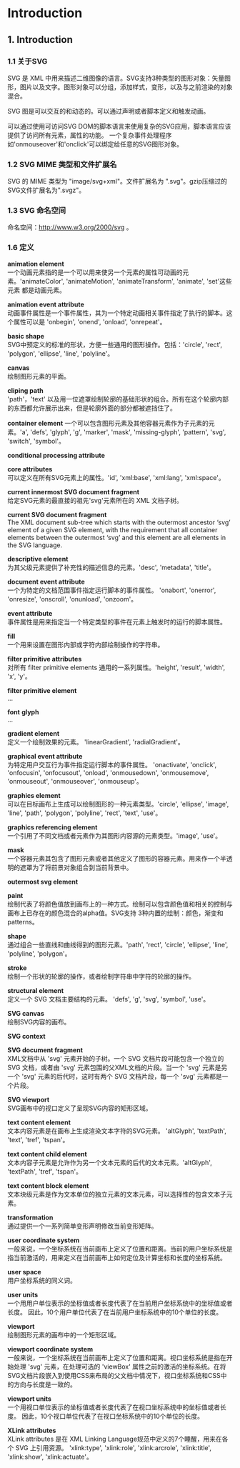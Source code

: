 # Introduction

## 1. Introduction

### 1.1 关于SVG

SVG 是 XML 中用来描述二维图像的语言。SVG支持3种类型的图形对象：矢量图形，图片以及文字。图形对象可以分组，添加样式，变形，以及与之前渲染的对象混合。  

SVG 图是可以交互的和动态的。可以通过声明或者脚本定义和触发动画。  

可以通过使用可访问SVG DOM的脚本语言来使用复杂的SVG应用，脚本语言应该提供了访问所有元素，属性的功能。
一个复杂事件处理程序如'onmouseover'和'onclick'可以绑定给任意的SVG图形对象。  

### 1.2 SVG MIME 类型和文件扩展名

SVG 的 MIME 类型为 "image/svg+xml"。文件扩展名为 ".svg"。gzip压缩过的SVG文件扩展名为".svgz"。  

### 1.3 SVG 命名空间

命名空间：http://www.w3.org/2000/svg 。  


### 1.6 定义

**animation element**  
  一个动画元素指的是一个可以用来使另一个元素的属性可动画的元素。'animateColor', 'animateMotion', 'animateTransform', 'animate', 'set'这些元素
  都是动画元素。  

**animation event attribute**  
  动画事件属性是一个事件属性，其为一个特定动画相关事件指定了执行的脚本。这个属性可以是 'onbegin', 'onend', 'onload', 'onrepeat'。  

**basic shape**  
  SVG中预定义的标准的形状，方便一些通用的图形操作。包括：'circle', 'rect', 'polygon', 'ellipse', 'line', 'polyline'。  

**canvas**  
  绘制图形元素的平面。  

**cliping path**  
  'path'，'text' 以及用一位遮罩绘制轮廓的基础形状的组合。所有在这个轮廓内部的东西都允许展示出来，但是轮廓外面的部分都被遮挡住了。  

**container element**
  一个可以包含图形元素及其他容器元素作为子元素的元素。'a', 'defs', 'glyph', 'g', 'marker', 'mask', 'missing-glyph', 'pattern', 'svg', 'switch', 'symbol'。  

**conditional processing attribute**  

**core attributes**  
  可以定义在所有SVG元素上的属性。'id', 'xml:base', 'xml:lang', 'xml:space'。  

**current innermost SVG document fragment**  
  给定SVG元素的最直接的祖先'svg'元素所在的 XML 文档子树。  

**current SVG document fragment**  
  The XML document sub-tree which starts with the outermost ancestor ‘svg’ element of a given SVG element, with the requirement that all container elements between the outermost ‘svg’ and this element are all elements in the SVG language.  

**descriptive element**  
  为其父级元素提供了补充性的描述信息的元素。'desc', 'metadata', 'title'。  

**document event attribute**  
  一个为特定的文档范围事件指定运行脚本的事件属性。 'onabort', 'onerror', 'onresize', 'onscroll', 'onunload', 'onzoom'。  

**event attribute**  
  事件属性是用来指定当一个特定类型的事件在元素上触发时的运行的脚本属性。  

**fill**  
  一个用来设置在图形内部或字符内部绘制操作的字符串。  

**filter primitive attributes**  
  对所有 filter primitive elements 通用的一系列属性。'height', 'result', 'width', 'x', 'y'。  

**filter primitive element**  
  ...  

**font**  **glyph**  
  ...  

**gradient element**  
  定义一个绘制效果的元素。 'linearGradient', 'radialGradient'。  

**graphical event attribute**  
  为特定用户交互行为事件指定运行脚本的事件属性。 'onactivate', 'onclick', 'onfocusin', 'onfocusout', 'onload',
   'onmousedown', 'onmousemove', 'onmouseout', 'onmouseover', 'onmouseup'。  

**graphics element**  
  可以在目标画布上生成可以绘制图形的一种元素类型。'circle', 'ellipse', 'image', 'line', 'path', 'polygon', 'polyline',
   'rect', 'text', 'use'。  

**graphics referencing element**  
  一个引用了不同文档或者元素作为其图形内容源的元素类型。'image', 'use'。  

**mask**  
  一个容器元素其包含了图形元素或者其他定义了图形的容器元素。用来作一个半透明的遮罩为了将前景对象组合到当前背景中。  

**outermost svg element**  

**paint**  
  绘制代表了将颜色值放到画布上的一种方式。绘制可以包含颜色值和相关的控制与画布上已存在的颜色混合的alpha值。SVG支持
  3种内置的绘制：颜色，渐变和 patterns。  

**shape**  
  通过组合一些直线和曲线得到的图形元素。'path', 'rect', 'circle', 'ellipse', 'line', 'polyline', 'polygon'。  

**stroke**  
绘制一个形状的轮廓的操作，或者绘制字符串中字符的轮廓的操作。  

**structural element**  
定义一个 SVG 文档主要结构的元素。 'defs', 'g', 'svg', 'symbol', 'use'。  

**SVG canvas**  
绘制SVG内容的画布。  

**SVG context**  

**SVG document fragment**  
XML文档中从 'svg' 元素开始的子树。一个 SVG 文档片段可能包含一个独立的 SVG 文档，或者由 'svg' 元素包围的父XML文档的片段。当一个 'svg' 元素是另一个 'svg' 元素的后代时，这时有两个 SVG 文档片段，每一个 'svg' 元素都是一个片段。  

**SVG viewport**  
SVG画布中的视口定义了呈现SVG内容的矩形区域。  

**text content element**  
文本内容元素是在画布上生成渲染文本字符的SVG元素。 'altGlyph', 'textPath', 'text', 'tref', 'tspan'。  

**text content child element**  
文本内容子元素是允许作为另一个文本元素的后代的文本元素。'altGlyph', 'textPath', 'tref', 'tspan'。  

**text content block element**  
文本块级元素是作为文本单位的独立元素的文本元素，可以选择性的包含文本子元素。  

**transformation**  
通过提供一个一系列简单变形声明修改当前变形矩阵。  

**user coordinate system**  
一般来说，一个坐标系统在当前画布上定义了位置和距离。当前的用户坐标系统是指当前激活的，用来定义在当前画布上如何定位及计算坐标和长度的坐标系统。  

**user space**  
用户坐标系统的同义词。  

**user units**  
一个用用户单位表示的坐标值或者长度代表了在当前用户坐标系统中的坐标值或者长度。
因此，10个用户单位代表了在当前用户坐标系统中的10个单位的长度。  

**viewport**  
绘制图形元素的画布中的一个矩形区域。  

**viewport coordinate system**  
一般来说，一个坐标系统在当前画布上定义了位置和距离。视口坐标系统是指在开始处理 'svg' 元素，在处理可选的 'viewBox' 属性之前的激活的坐标系统。在将SVG文档片段嵌入到使用CSS来布局的父文档中情况下，视口坐标系统和CSS中的方向与长度是一致的。  

**viewport units**  
一个用视口单位表示的坐标值或者长度代表了在视口坐标系统中的坐标值或者长度。
因此，10个视口单位代表了在视口坐标系统中的10个单位的长度。  

**XLink attributes**  
XLink attributes 是在 XML Linking Language规范中定义的7个睡醒，用来在各个 SVG 上引用资源。 'xlink:type', 'xlink:role', 'xlink:arcrole', 'xlink:title', 'xlink:show', 'xlink:actuate'。  

  
